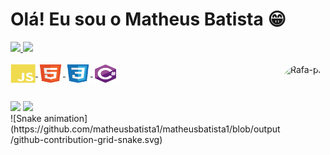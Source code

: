 ## <h1>Olá! Eu sou o Matheus Batista 😁</h1>
<div>
  <a href="https://github.com/matheusbatista1">
  <img height="150em" src="https://github-readme-stats.vercel.app/api?username=matheusbatista1&show_icons=true&theme=dark&include_all_commits=true&count_private=true"/>
  <img height="150em" src="https://github-readme-stats.vercel.app/api/top-langs/?username=matheusbatista1&layout=compact&langs_count=7&theme=dark"/>
</div>
<div style="display: inline_block"><br>
  <img align="center" alt="Matheus-Js" height="30" width="40" src="https://raw.githubusercontent.com/devicons/devicon/master/icons/javascript/javascript-plain.svg">
  <img align="center" alt="Matheus-HTML" height="30" width="40" src="https://raw.githubusercontent.com/devicons/devicon/master/icons/html5/html5-original.svg">
  <img align="center" alt="Matheus-CSS" height="30" width="40" src="https://raw.githubusercontent.com/devicons/devicon/master/icons/css3/css3-original.svg">
  <img align="center" alt="Matheus-Csharp" height="30" width="40" src="https://raw.githubusercontent.com/devicons/devicon/master/icons/csharp/csharp-original.svg">
  <img align="right" alt="Rafa-pic" height="130" style="border-radius:50px;" src="https://mir-s3-cdn-cf.behance.net/project_modules/max_1200/22b22287602523.5dbd29081561d.gif">
</div>  

  ##
  
<div>
  <a href = "mailto:matheus.sbatista@outlook.com"><img src="https://img.shields.io/badge/Microsoft_Outlook-0078D4?style=for-the-badge&logo=microsoft-outlook&logoColor=white" target="_blank"></a>
  <a href="https://www.linkedin.com/in/matheusbatista1998" target="_blank"><img src="https://img.shields.io/badge/-LinkedIn-%230077B5?style=for-the-badge&logo=linkedin&logoColor=white" target="_blank"></a> 

  </div>
  ![Snake animation](https://github.com/matheusbatista1/matheusbatista1/blob/output/github-contribution-grid-snake.svg)
